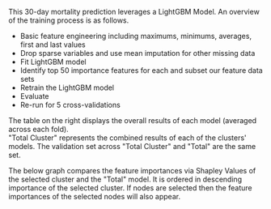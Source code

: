 This 30-day mortality prediction leverages a LightGBM Model.
An overview of the training process is as follows.
  * Basic feature engineering including maximums, minimums, averages, first and last values 
  * Drop sparse variables and use mean imputation for other missing data 
  * Fit LightGBM model 
  * Identify top 50 importance features for each and subset our feature data sets
  * Retrain the LightGBM model
  * Evaluate
  * Re-run for 5 cross-validations


The table on the right displays the overall results of each model (averaged across each fold).  
"Total Cluster" represents the combined results of each of the clusters' models. 
The validation set across "Total Cluster" and "Total" are the same set. 


The below graph compares the feature importances via Shapley Values of the selected cluster and the "Total" model. 
It is ordered in descending importance of the selected cluster. If nodes are selected then the feature importances
of the selected nodes will also appear. 


